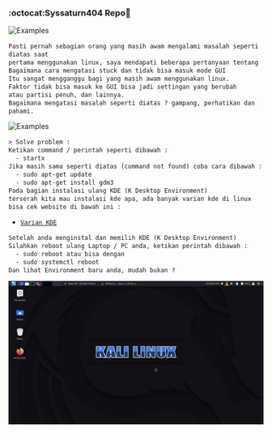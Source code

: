### :octocat:Syssaturn404 Repo:dizzy:

![Examples](https://3.bp.blogspot.com/-dOQVrNvr4AY/VuL_DgK0UfI/AAAAAAAAF9U/4jutGiSgEqkExplGYVGTvXaLsqqvGU8iQ/s320/P_20160311_233120_HDR.jpg)
```
Pasti pernah sebagian orang yang masih awam mengalami masalah seperti diatas saat
pertama menggunakan linux, saya mendapati beberapa pertanyaan tentang
Bagaimana cara mengatasi stuck dan tidak bisa masuk mode GUI
Itu sangat mengganggu bagi yang masih awam menggunakan linux.
Faktor tidak bisa masuk ke GUI bisa jadi settingan yang berubah
atau partisi penuh, dan lainnya.
Bagaimana mengatasi masalah seperti diatas ? gampang, perhatikan dan pahami.
```
![Examples](https://lh3.googleusercontent.com/-pVjcA8SiQ-I/XlL2EDJH1sI/AAAAAAAAMl4/s0luFNm-NdYee9s58r6SJZY0csenyqNgQCLcBGAsYHQ/s1600/1582495244527295-5.png)
```
> Solve problem :
Ketikan command / perintah seperti dibawah :
  - startx 
Jika masih sama seperti diatas (command not found) coba cara dibawah :
  - sudo apt-get update
  - sudo apt-get install gdm3 
Pada bagian instalasi ulang KDE (K Desktop Environment)
terserah kita mau instalasi kde apa, ada banyak varian kde di linux
bisa cek website di bawah ini : 
```
* [`Varian KDE`](https://ketikbagi.blogspot.com/2016/06/jenis-jenis-desktop-environment-linux.html)
```
Setelah anda menginstal dan memilih KDE (K Desktop Environment)
Silahkan reboot ulang Laptop / PC anda, ketikan perintah dibawah :
  - sudo reboot atau bisa dengan
  - sudo systemctl reboot
Dan lihat Environment baru anda, mudah bukan ?
```
![Examples](https://raw.githubusercontent.com/syssaturn404/LINUX-Troubleshooting/master/Dekstop/ex.png?token=AROMCFSN6HHLRCD65OUGJXDAC7C7A)

